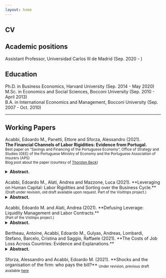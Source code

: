 ```yaml
---
layout: home
---
```


## CV <a href="{{ site.baseurl }}/docs/EMA_cv.pdf" class="{{ site.link_icon }}" title="{{ site.link_title }}" id="icon"></a>

## Academic positions

Assistant Professor, Universidad Carlos III de Madrid (Sep. 2020 - )  

## Education

Ph.D. in Business Economics, Harvard University (Sep. 2014 - May 2020)  
M.Sc. in Economics and Social Sciences, Bocconi University (Sep. 2010 - April 2013)  
B.A. in International Economics and Management, Bocconi University (Sep. 2007 - Oct. 2010)  

---

## Working Papers

Acabbi, Edoardo M., Panetti, Ettore and Sforza, Alessandro (2021).  
**The Financial Channels of Labor Rigidities: Evidence from Portugal.** <a href="{{ site.baseurl }}/docs/eacabbi_jmp.pdf" class="{{ site.pdf_icon }}" title="{{ site.pdf_title }}" id="icon"></a> <br/> <sub>Best paper on “Savings and Financing of the Portuguese Economy”, Office of Strategy and Studies (GEE) of the Portuguese Ministry of Economy and the Portuguese Association of Insurers (APS)</sub> <br/> <sub>Blog post about the paper (courtesy of <a href="http://www.thorstenbeck.com">Thorsten Beck</a>) <a href="http://www.thorstenbeck.com/108089829/6893607/posting/interesting-papers-april-2020" class="{{ site.link_icon }}" title="{{ site.pdf_title }}"  id="icon"></a> </sub>

<details>
<summary><b> Abstract. </b></summary>

How do credit shocks affect labor market reallocation and firms’ exit, and how does their propagation depend on labor rigidities at the firm level? To answer these questions, we match administrative data on worker, firms, banks and credit relationships in Portugal, and conduct an event study of the interbank market freeze at the end of 2008. Consistent with other empirical literature, we provide novel evidence that the credit shock had significant effects on employment and assets dynamics and firms’ survival. These findings are entirely driven by the interaction of the credit shock with labor market frictions, determined by rigidities in labor costs and exposure to working-capital financing, which we label “labor-as-leverage” and “labor-as-investment” financial channels. The credit shock explains about 29 percent of the employment loss among large Portuguese firms between 2008 and 2013, and contributes to productivity losses due to increased labor misallocation.

</details>
<br>
Acabbi, Edoardo M., Alati, Andrea and Mazzone, Luca (2021).  
**Leveraging on Human Capital: Labor Rigidities and Sorting over the Business Cycle.** <br/> <sub>(Draft under revision, old draft available upon request. Part of the VisitInps project.)</sub>

<details>
<summary><b> Abstract. </b></summary>

This paper introduces a structural model of the labor market that features worker andfirm heterogeneity, where workers accumulate human capital and can search on the job. Wages are determined through an optimal dynamic contract. In our setting downward wage rigidity arises endogenously through limited commitment on the firm side. We show that aggregate fluctuations alter the sorting between workers and firms and distort incentives to accumulate human capital. Insurance incentives and contractual rigidities, together with limits to the intensity of investment in human capital, generate long term costs of business cycle fluctuations. Scarring effects arise in absence of demand externalities or informational frictions, simply as a result of physical constraints to investment and limited commitment problems. Once inefficiently separated, workers that look for employment in bad times direct their search towards less productivems, which determines additional lasting effects for their working career. Using administrative data on the universe of Italian labor contracts provided by the social security administration (INPS), we provide empirical evidence of these mechanisms.

</details>
<br>
Acabbi, Edoardo M. and Alati, Andrea (2021).  
**Defusing Leverage: Liquidity Management and Labor Contracts.** <a href="https://papers.ssrn.com/sol3/papers.cfm?abstract_id=3768825" class="{{ site.pdf_icon }}" title="{{ site.pdf_title }}" id="icon"></a><br/><sub>(Part of the VistInps project.)</sub>

<details>
<summary><b> Abstract. </b></summary>

Rigidities in firms' payroll structures are likely to increase the transmission of shocks to firms' cash flows and profitability. By using Italian administrative data on workers careers and firms’ balance sheets, we study how the use of permanent and fixed-term labor contracts affects this pass-through. We document how firms use the contract composition of their workforce to manage the risk determined by their labor-induced operating leverage. First, we confirm that a higher labor share is associated with more volatile cash flows following unexpected real shocks, a telling indication of operating leverage at work through labor costs. Second, we show that firms with a greater share of temporary contracts are characterized by a smoother time-series behavior of their cash-flows. In particular, the smoothing effect is stronger for firms with higher labor share related to the permanent workforce. We complement this analysis with the study of the 2001 labor market reform that lifted constraints on the employment of temporary contracts. Exploiting the staggered implementation of the reform across different collective bargaining agreements, we show that following the reform firms increased on average their share of temporary contracts and decreased average labor compensation. In particular, earlier transition to a more flexible workforce composition led to a 1 percentage point increase in profit margins (against a -1.6pp average variation around the event) and a 5 percent decrease in cross-sectional standard deviation of profits, but only among firms with an ex-ante more rigid labor cost structure.

</details>
<br>
Bertheau, Antoine, Acabbi, Edoardo M., Gulyas, Andreas, Lombardi, Stefano, Barcelo, Cristina and Saggio, Raffaele (2021). **The Costs of Job Loss Across Countries: Evidence and Explanations.**

<details>
<summary><b> Abstract. </b></summary>

This paper documents the consequences of job displacement across seven European countries. The analysis builds on a harmonized European matched employer-employee dataset that combines high-quality administrative registers from France, Austria, Denmark, Sweden, Spain, Italy, and Portugal spanning three decades (1990s-2010s). Event study estimates show that the earnings losses following a displacement event are vastly different across Europe. Workers in Denmark and Sweden suffer the lowest earnings losses (between 20% and 13% from the pre-displacement level), while workers in Italy, Spain and Portugal suffer the highest losses (up to 55%). We next investigate the role of
changes in employer characteristics in explaining these vast cross-country differences. We find that moving from a high-paying to a lower paying employer explains a surprisingly similar share of the earnings losses across all European countries (between 50% and 70 %).

</details>
<br>
Sforza, Alessandro and Acabbi, Edoardo M. (2021).
**Shocks and the organisation of the firm: who pays the bill?**
<sub>Under revision, previous draft available <a href="https://drive.google.com/file/d/0ByQcl7SXliImeEpMdGUtS3RGLXM/view"> here </a> </sub>  
